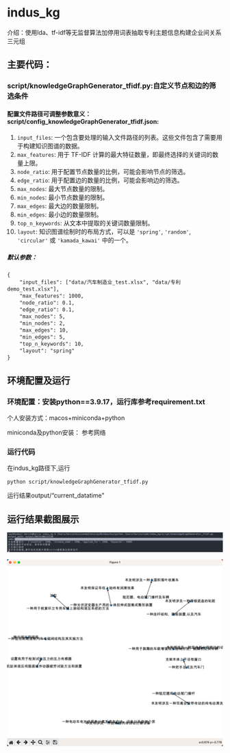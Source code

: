 # indus_kg

介绍：使用lda、tf-idf等无监督算法加停用词表抽取专利主题信息构建企业间关系三元组

## 主要代码：

### script/knowledgeGraphGenerator_tfidf.py:自定义节点和边的筛选条件

#### 配置文件路径可调整参数意义：script/config_knowledgeGraphGenerator_tfidf.json:

1. `input_files`: 一个包含要处理的输入文件路径的列表。这些文件包含了需要用于构建知识图谱的数据。
2. `max_features`: 用于 TF-IDF 计算的最大特征数量，即最终选择的关键词的数量上限。
3. `node_ratio`: 用于配置节点数量的比例，可能会影响节点的筛选。
4. `edge_ratio`: 用于配置边的数量的比例，可能会影响边的筛选。
5. `max_nodes`: 最大节点数量的限制。
6. `min_nodes`: 最小节点数量的限制。
7. `max_edges`: 最大边的数量限制。
8. `min_edges`: 最小边的数量限制。
9. `top_n_keywords`: 从文本中提取的关键词数量限制。
10. `layout`: 知识图谱绘制时的布局方式，可以是 `'spring'`, `'random'`, `'circular'` 或 `'kamada_kawai'` 中的一个。

##### 默认参数：

```
{
    "input_files": ["data/汽车制造业_test.xlsx", "data/专利demo_test.xlsx"],
    "max_features": 1000,
    "node_ratio": 0.1,
    "edge_ratio": 0.1,
    "max_nodes": 5,
    "min_nodes": 2,
    "max_edges": 10,
    "min_edges": 5,
    "top_n_keywords": 10,
    "layout": "spring"
}
```

## 环境配置及运行

### 环境配置：安装python==3.9.17，运行库参考requirement.txt

个人安装方式：macos+miniconda+python

miniconda及python安装： 参考网络

### 运行代码

在indus_kg路径下,运行

```
python script/knowledgeGraphGenerator_tfidf.py
```

运行结果output/“current_datatime"

## 运行结果截图展示

![1699276939614](image/README/1699276939614.png)

![1699276916968](image/README/1699276916968.png)

